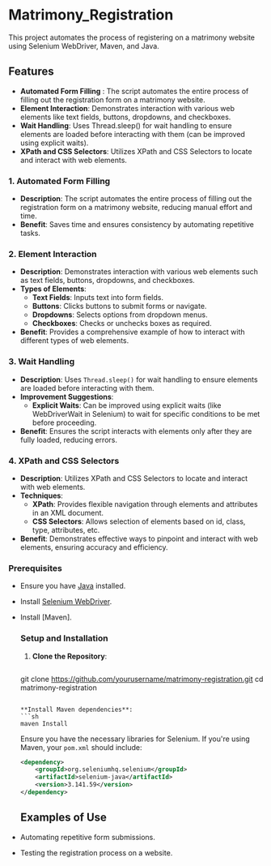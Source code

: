 # Matrimony_Registration
This project automates the process of registering on a matrimony website using Selenium WebDriver, Maven, and Java. 


## Features

   - **Automated Form Filling** :  The script automates the entire process of filling out the registration form on a matrimony website.
   - **Element Interaction**: Demonstrates interaction with various web elements like text fields, buttons, dropdowns, and checkboxes.
   - **Wait Handling**: Uses Thread.sleep() for wait handling to ensure elements are loaded before interacting with them (can be improved using explicit waits).
   - **XPath and CSS Selectors**: Utilizes XPath and CSS Selectors to locate and interact with web elements.

### 1. Automated Form Filling
- **Description**: The script automates the entire process of filling out the registration form on a matrimony website, reducing manual effort and time.
- **Benefit**: Saves time and ensures consistency by automating repetitive tasks.

### 2. Element Interaction
- **Description**: Demonstrates interaction with various web elements such as text fields, buttons, dropdowns, and checkboxes.
- **Types of Elements**:
  - **Text Fields**: Inputs text into form fields.
  - **Buttons**: Clicks buttons to submit forms or navigate.
  - **Dropdowns**: Selects options from dropdown menus.
  - **Checkboxes**: Checks or unchecks boxes as required.
- **Benefit**: Provides a comprehensive example of how to interact with different types of web elements.

### 3. Wait Handling
- **Description**: Uses `Thread.sleep()` for wait handling to ensure elements are loaded before interacting with them.
- **Improvement Suggestions**:
  - **Explicit Waits**: Can be improved using explicit waits (like WebDriverWait in Selenium) to wait for specific conditions to be met before proceeding.
- **Benefit**: Ensures the script interacts with elements only after they are fully loaded, reducing errors.

### 4. XPath and CSS Selectors
- **Description**: Utilizes XPath and CSS Selectors to locate and interact with web elements.
- **Techniques**:
  - **XPath**: Provides flexible navigation through elements and attributes in an XML document.
  - **CSS Selectors**: Allows selection of elements based on id, class, type, attributes, etc.
- **Benefit**: Demonstrates effective ways to pinpoint and interact with web elements, ensuring accuracy and efficiency.


### Prerequisites
- Ensure you have [Java](https://www.oracle.com/java/technologies/javase-jdk11-downloads.html) installed.
- Install [Selenium WebDriver](https://www.selenium.dev/documentation/webdriver/).
- Install [Maven].

  ### Setup and Installation
  1. **Clone the Repository**:
     ```sh
    git clone https://github.com/yourusername/matrimony-registration.git
    cd matrimony-registration
    ```

  **Install Maven dependencies**:
    ```sh
    maven Install
    ```
    Ensure you have the necessary libraries for Selenium. If you're using Maven, your `pom.xml` should include:
    ```xml
    <dependency>
        <groupId>org.seleniumhq.selenium</groupId>
        <artifactId>selenium-java</artifactId>
        <version>3.141.59</version>
    </dependency>
    ```

    ## Examples of Use
- Automating repetitive form submissions.
- Testing the registration process on a website.

    
